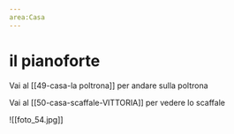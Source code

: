 ```yaml
---
area:Casa
---
```

# il pianoforte

Vai al [[49-casa-la poltrona]] per andare sulla poltrona

Vai al [[50-casa-scaffale-VITTORIA]] per vedere lo scaffale

![[foto_54.jpg]]